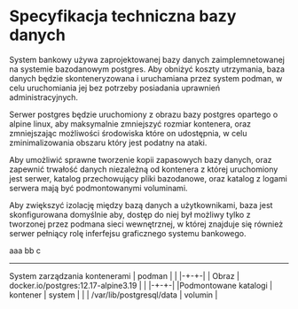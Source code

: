 # Specyfikacja techniczna bazy danych

System bankowy używa zaprojektowanej bazy danych zaimplemnetowanej na systemie bazodanowym postgres.
Aby obniżyć koszty utrzymania, baza danych będzie skonteneryzowana i uruchamiana przez system podman,
w celu uruchomiania jej bez potrzeby posiadania uprawnień administracyjnych.

Serwer postgres będzie uruchomiony z obrazu bazy postgres opartego o alpine linux, aby maksymalnie 
zmniejszyć rozmiar kontenera, oraz zmniejszając możliwości środowiska które on udostępnia, w celu
zminimalizowania obszaru który jest podatny na ataki.

Aby umożliwić sprawne tworzenie kopii zapasowych bazy danych, oraz zapewnić trwałość danych niezależną
od kontenera z której uruchomiony jest serwer, katalog przechowujący pliki bazodanowe, oraz katalog 
z logami serwera mają być podmontowanymi voluminami.

Aby zwiększyć izolację między bazą danych a użytkownikami, baza jest skonfigurowana domyślnie aby,
dostęp do niej był możliwy tylko z tworzonej przez podmana sieci wewnętrznej, w której znajduje się
również serwer pełniący rolę inferfejsu graficznego systemu bankowego.


aaa                            bb     c
------------------------------ ------ -
System zarządzania kontenerami | podman | |
|-+-+-|
| Obraz | docker.io/postgres:12.17-alpine3.19 | |
|-+-+-|
|Podmontowane katalogi | kontener | system |
| | /var/lib/postgresql/data | volumin |
